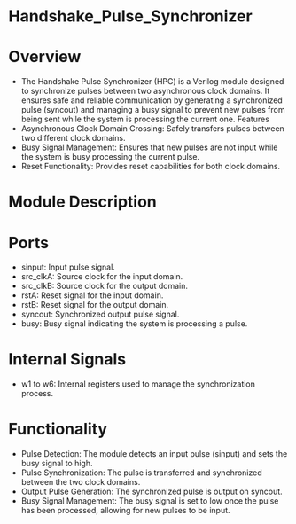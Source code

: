 # Handshake_Pulse_Synchronizer
# Overview
- The Handshake Pulse Synchronizer (HPC) is a Verilog module designed to synchronize pulses between two asynchronous clock domains. It ensures safe and reliable communication by generating a synchronized pulse (syncout) and managing a busy signal to prevent new pulses from being sent while the system is processing the current one.
Features
- Asynchronous Clock Domain Crossing: Safely transfers pulses between two different clock domains.
- Busy Signal Management: Ensures that new pulses are not input while the system is busy processing the current pulse.
- Reset Functionality: Provides reset capabilities for both clock domains.
# Module Description
# Ports
* sinput: Input pulse signal.
* src_clkA: Source clock for the input domain.
* src_clkB: Source clock for the output domain.
* rstA: Reset signal for the input domain.
* rstB: Reset signal for the output domain.
* syncout: Synchronized output pulse signal.
* busy: Busy signal indicating the system is processing a pulse.
# Internal Signals
* w1 to w6: Internal registers used to manage the synchronization process.
# Functionality
* Pulse Detection: The module detects an input pulse (sinput) and sets the busy signal to high.
* Pulse Synchronization: The pulse is transferred and synchronized between the two clock domains.
* Output Pulse Generation: The synchronized pulse is output on syncout.
* Busy Signal Management: The busy signal is set to low once the pulse has been processed, allowing for new pulses to be input.